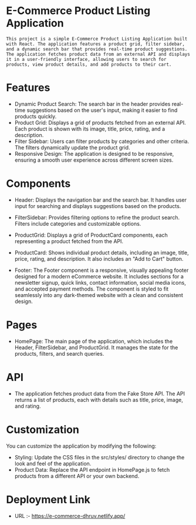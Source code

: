 # E-Commerce Product Listing Application
    This project is a simple E-Commerce Product Listing Application built with React. The application features a product grid, filter sidebar, and a dynamic search bar that provides real-time product suggestions. The application fetches product data from an external API and displays it in a user-friendly interface, allowing users to search for products, view product details, and add products to their cart.

# Features
- Dynamic Product Search: The search bar in the header provides real-time suggestions based on the user's input, making it easier to find products quickly.
- Product Grid: Displays a grid of products fetched from an external API. Each product is shown with its image, title, price, rating, and a description.
- Filter Sidebar: Users can filter products by categories and other criteria. The filters dynamically update the product grid.
- Responsive Design: The application is designed to be responsive, ensuring a smooth user experience across different screen sizes.

# Components
- Header: Displays the navigation bar and the search bar. It handles user input for searching and displays suggestions based on the products.

- FilterSidebar: Provides filtering options to refine the product search. Filters include categories and customizable options.

- ProductGrid: Displays a grid of ProductCard components, each representing a product fetched from the API.

- ProductCard: Shows individual product details, including an image, title, price, rating, and description. It also includes an "Add to Cart" button.

- Footer: The Footer component is a responsive, visually appealing footer designed for a modern eCommerce website. It includes sections for a newsletter signup, quick links, contact information, social media icons, and accepted payment methods. The component is styled to fit seamlessly into any dark-themed website with a clean and consistent design.


# Pages
- HomePage: The main page of the application, which includes the Header, FilterSidebar, and ProductGrid. It manages the state for the products, filters, and search queries.


# API
- The application fetches product data from the Fake Store API. The API returns a list of products, each with details such as title, price, image, and rating.

# Customization
You can customize the application by modifying the following:

- Styling: Update the CSS files in the src/styles/ directory to change the look and feel of the application.
- Product Data: Replace the API endpoint in HomePage.js to fetch products from a different API or your own backend.

# Deployment Link

- URL :- https://e-commerce-dhruv.netlify.app/